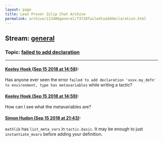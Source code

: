 ```yaml
---
layout: page
title: Lean Prover Zulip Chat Archive 
permalink: archive/113488general/73720failedtoadddeclaration.html
---
```


## Stream: [general](index.html)
### Topic: [failed to add declaration](73720failedtoadddeclaration.html)

---

#### [Keeley Hoek (Sep 15 2018 at 14:58)](https://leanprover.zulipchat.com/#narrow/stream/113488-general/topic/failed%20to%20add%20declaration/near/134011400):
Has anyone ever seen the error `failed to add declaration 'xxxx.my_defn' to environment, type has metavariables` while writing a tactic?

#### [Keeley Hoek (Sep 15 2018 at 14:59)](https://leanprover.zulipchat.com/#narrow/stream/113488-general/topic/failed%20to%20add%20declaration/near/134011412):
How can I see what the metavariables are?

#### [Simon Hudon (Sep 15 2018 at 21:43)](https://leanprover.zulipchat.com/#narrow/stream/113488-general/topic/failed%20to%20add%20declaration/near/134023923):
`mathlib` has `list_meta_vars` in `tactic.basic`. It may be enough to just `instantiate_mvars` before adding your definition.

